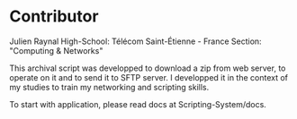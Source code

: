 # Contributor
Julien Raynal
High-School: Télécom Saint-Étienne - France
Section: "Computing & Networks"

This archival script was developped to download a zip from web server, to operate on it and to send it to SFTP server.
I developped it in the context of my studies to train my networking and scripting skills.

To start with application, please read docs at Scripting-System/docs.
